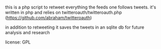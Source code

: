 this is a php script to retweet everything the feeds one follows tweets.
it's written in php and relies on twitteroauth/twitteroauth.php (https://github.com/abraham/twitteroauth)

in addition to retweeting it saves the tweets in an sqlite db for future analysis and research

license: GPL

